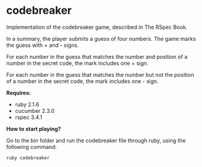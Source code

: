 # codebreaker

Implementation of the codebreaker game, described in The RSpec Book.

In a summary, the player submits a guess of four numbers. The game marks the guess with + and - signs.

For each number in the guess that matches the number and position of a number in the secret code, the mark includes one + sign.

For each number in the guess that matches the number but not the position of a number in the secret code, the mark includes one - sign.

**Requires:**

* ruby 2.1.6
* cucumber 2.3.0
* rspec 3.4.1

**How to start playing?**

Go to the bin folder and run the codebreaker file through ruby, using the following command:

```
ruby codebreaker
```
